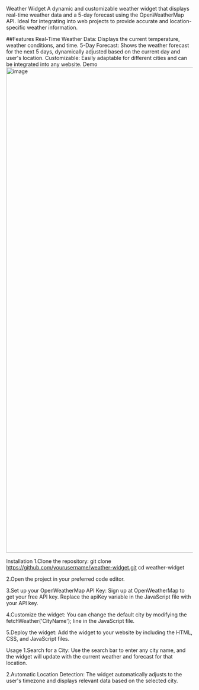 Weather Widget
A dynamic and customizable weather widget that displays real-time weather data and a 5-day forecast using the OpenWeatherMap API. Ideal for integrating into web projects to provide accurate and location-specific weather information.

##Features
Real-Time Weather Data: Displays the current temperature, weather conditions, and time.
5-Day Forecast: Shows the weather forecast for the next 5 days, dynamically adjusted based on the current day and user's location.
Customizable: Easily adaptable for different cities and can be integrated into any website.
Demo
<img width="1308" alt="image" src="https://github.com/user-attachments/assets/1d8144cb-f7f6-406c-9159-6bbd3f3064fa">


Installation
1.Clone the repository:
git clone https://github.com/yourusername/weather-widget.git
cd weather-widget

2.Open the project in your preferred code editor.
  
3.Set up your OpenWeatherMap API Key:
  Sign up at OpenWeatherMap to get your free API key.
  Replace the apiKey variable in the JavaScript file with your API key.

4.Customize the widget:
  You can change the default city by modifying the fetchWeather('CityName'); line in the JavaScript file.

5.Deploy the widget:
  Add the widget to your website by including the HTML, CSS, and JavaScript files.

Usage
1.Search for a City:
  Use the search bar to enter any city name, and the widget will update with the current weather and forecast for that location.

2.Automatic Location Detection:
  The widget automatically adjusts to the user's timezone and displays relevant data based on the selected city.
